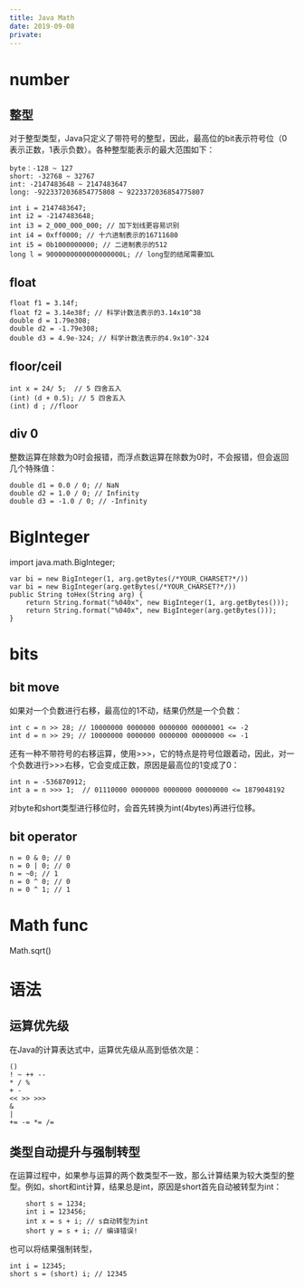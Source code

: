 ```yaml
---
title: Java Math
date: 2019-09-08
private:
---
```

# number
## 整型
对于整型类型，Java只定义了带符号的整型，因此，最高位的bit表示符号位（0表示正数，1表示负数）。各种整型能表示的最大范围如下：

    byte：-128 ~ 127
    short: -32768 ~ 32767
    int: -2147483648 ~ 2147483647
    long: -9223372036854775808 ~ 9223372036854775807

    int i = 2147483647;
    int i2 = -2147483648;
    int i3 = 2_000_000_000; // 加下划线更容易识别
    int i4 = 0xff0000; // 十六进制表示的16711680
    int i5 = 0b1000000000; // 二进制表示的512
    long l = 9000000000000000000L; // long型的结尾需要加L

## float
    float f1 = 3.14f;
    float f2 = 3.14e38f; // 科学计数法表示的3.14x10^38
    double d = 1.79e308;
    double d2 = -1.79e308;
    double d3 = 4.9e-324; // 科学计数法表示的4.9x10^-324

## floor/ceil

    int x = 24/ 5;  // 5 四舍五入
    (int) (d + 0.5); // 5 四舍五入
    (int) d ; //floor

## div 0
整数运算在除数为0时会报错，而浮点数运算在除数为0时，不会报错，但会返回几个特殊值：

    double d1 = 0.0 / 0; // NaN
    double d2 = 1.0 / 0; // Infinity
    double d3 = -1.0 / 0; // -Infinity

# BigInteger
import java.math.BigInteger; 

    var bi = new BigInteger(1, arg.getBytes(/*YOUR_CHARSET?*/))
    var bi = new BigInteger(arg.getBytes(/*YOUR_CHARSET?*/))
    public String toHex(String arg) {
        return String.format("%040x", new BigInteger(1, arg.getBytes()));
        return String.format("%040x", new BigInteger(arg.getBytes()));
    }

# bits
## bit move
如果对一个负数进行右移，最高位的1不动，结果仍然是一个负数：

    int c = n >> 28; // 10000000 0000000 0000000 00000001 <= -2
    int d = n >> 29; // 10000000 0000000 0000000 00000000 <= -1

还有一种不带符号的右移运算，使用>>>，它的特点是符号位跟着动，因此，对一个负数进行>>>右移，它会变成正数，原因是最高位的1变成了0：

    int n = -536870912;
    int a = n >>> 1;  // 01110000 0000000 0000000 00000000 <= 1879048192

对byte和short类型进行移位时，会首先转换为int(4bytes)再进行位移。

## bit operator
    n = 0 & 0; // 0
    n = 0 | 0; // 0
    n = ~0; // 1
    n = 0 ^ 0; // 0
    n = 0 ^ 1; // 1

# Math func
Math.sqrt()

# 语法
## 运算优先级
在Java的计算表达式中，运算优先级从高到低依次是：

    ()
    ! ~ ++ --
    * / %
    + -
    << >> >>>
    &
    |
    += -= *= /=

## 类型自动提升与强制转型
在运算过程中，如果参与运算的两个数类型不一致，那么计算结果为较大类型的整型。例如，short和int计算，结果总是int，原因是short首先自动被转型为int：

        short s = 1234;
        int i = 123456;
        int x = s + i; // s自动转型为int
        short y = s + i; // 编译错误!

也可以将结果强制转型，

    int i = 12345;
    short s = (short) i; // 12345